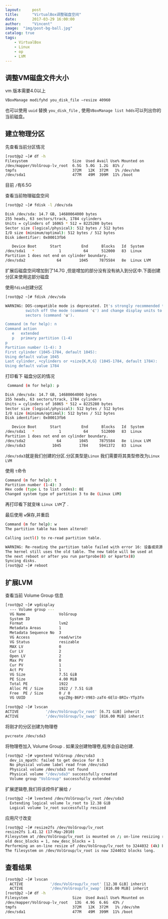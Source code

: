 ```yaml
---
layout:     post
title:      "VirtualBox调整磁盘空间"
date:       2017-03-29 16:00:00
author:     "Vincent"
image:  "img/post-bg-ball.jpg"
catalog: true
tags:
    - VirtualBox
    - Linux
    - op
    - LVM
---
```



## 调整VM磁盘文件大小

vm 版本需要4.0以上

```sh
VBoxManage modifyhd you_disk_file –resize 40960
```

也可以使用 ```uuid``` 替换 ```you_disk_file``` , 使用```VBoxManage list hdds```可以列出你的当前磁盘。

## 建立物理分区

先查看当前分区情况

```sh
[root@p2 ~]# df -h
Filesystem                    Size  Used Avail Use% Mounted on
/dev/mapper/VolGroup-lv_root  6.5G  5.0G  1.2G  81% /
tmpfs                         372M   12K  372M   1% /dev/shm
/dev/sda1                     477M   49M  399M  11% /boot
```
目前 ```/```有6.5G

查看当前物理磁盘空间

```sh 
[root@p2 ~]# fdisk -l /dev/sda

Disk /dev/sda: 14.7 GB, 14680064000 bytes
255 heads, 63 sectors/track, 1784 cylinders
Units = cylinders of 16065 * 512 = 8225280 bytes
Sector size (logical/physical): 512 bytes / 512 bytes
I/O size (minimum/optimal): 512 bytes / 512 bytes
Disk identifier: 0x00013fb6

   Device Boot      Start         End      Blocks   Id  System
/dev/sda1   *           1          64      512000   83  Linux
Partition 1 does not end on cylinder boundary.
/dev/sda2              64        1045     7875584   8e  Linux LVM
```

扩展后磁盘空间增加到了14.7G ,但是增加的部分没有没有纳入到分区中.下面创建分区来使用这部分磁盘


使用```fdisk```创建分区 

```sh
[root@p2 ~]# fdisk /dev/sda

WARNING: DOS-compatible mode is deprecated. It's strongly recommended to
         switch off the mode (command 'c') and change display units to
         sectors (command 'u').

Command (m for help): n
Command action
   e   extended
   p   primary partition (1-4)
p
Partition number (1-4): 3
First cylinder (1045-1784, default 1045):
Using default value 1045
Last cylinder, +cylinders or +size{K,M,G} (1045-1784, default 1784):
Using default value 1784
```

 打印看下 磁盘分区的情况
 
```sh
 Command (m for help): p

Disk /dev/sda: 14.7 GB, 14680064000 bytes
255 heads, 63 sectors/track, 1784 cylinders
Units = cylinders of 16065 * 512 = 8225280 bytes
Sector size (logical/physical): 512 bytes / 512 bytes
I/O size (minimum/optimal): 512 bytes / 512 bytes
Disk identifier: 0x00013fb6

   Device Boot      Start         End      Blocks   Id  System
/dev/sda1   *           1          64      512000   83  Linux
Partition 1 does not end on cylinder boundary.
/dev/sda2              64        1045     7875584   8e  Linux LVM
/dev/sda3            1045        1784     5941372   83  Linux
```

```/dev/sda3```就是我们创建的分区.分区类型是```Linux``` 我们需要将其类型修改为```Linux LVM```

使用 ```t```命令

```sh
Command (m for help): t
Partition number (1-4): 3
Hex code (type L to list codes): 8E
Changed system type of partition 3 to 8e (Linux LVM)
```

再打印看下就变味 ```Linux LVM```了 .

最后使用 ```w```保存,并重启

```sh
Command (m for help): w
The partition table has been altered!

Calling ioctl() to re-read partition table.

WARNING: Re-reading the partition table failed with error 16: 设备或资源忙.
The kernel still uses the old table. The new table will be used at
the next reboot or after you run partprobe(8) or kpartx(8)
Syncing disks.
[root@p2 ~]# reboot
```

## 扩展LVM

查看当前 Volume Group 信息

```sh
[root@p2 ~]# vgdisplay
  --- Volume group ---
  VG Name               VolGroup
  System ID
  Format                lvm2
  Metadata Areas        1
  Metadata Sequence No  3
  VG Access             read/write
  VG Status             resizable
  MAX LV                0
  Cur LV                2
  Open LV               2
  Max PV                0
  Cur PV                1
  Act PV                1
  VG Size               7.51 GiB
  PE Size               4.00 MiB
  Total PE              1922
  Alloc PE / Size       1922 / 7.51 GiB
  Free  PE / Size       0 / 0
  VG UUID               sgcZ0g-B6PJ-V983-zaT4-6ElU-BRIv-YTp3fn
  
[root@p2 ~]# lvscan
ACTIVE            '/dev/VolGroup/lv_root' [6.71 GiB] inherit
ACTIVE            '/dev/VolGroup/lv_swap' [816.00 MiB] inherit

```

将刚才的分区创建为物理卷

```sh
pvcreate /dev/sda3
```

将物理卷加入 Volume Group . 如果没创建物理卷,程序会自动创建.

```sh 
[root@p2 ~]# vgextend VolGroup /dev/sda3
  dev_is_mpath: failed to get device for 8:3
  No physical volume label read from /dev/sda3
  Physical volume /dev/sda3 not found
  Physical volume "/dev/sda3" successfully created
  Volume group "VolGroup" successfully extended
```

扩展逻辑卷,我们将该控件扩展给 ```/```

```sh 
[root@p2 ~]# lvextend /dev/VolGroup/lv_root /dev/sda3
  Extending logical volume lv_root to 12.38 GiB
  Logical volume lv_root successfully resized
```

应用尺寸改变

```sh 
[root@p2 ~]# resize2fs /dev/VolGroup/lv_root
resize2fs 1.41.12 (17-May-2010)
Filesystem at /dev/VolGroup/lv_root is mounted on /; on-line resizing required
old desc_blocks = 1, new_desc_blocks = 1
Performing an on-line resize of /dev/VolGroup/lv_root to 3244032 (4k) blocks.
The filesystem on /dev/VolGroup/lv_root is now 3244032 blocks long.
```

## 查看结果

```sh
[root@p2 ~]# lvscan
  ACTIVE            '/dev/VolGroup/lv_root' [12.38 GiB] inherit
  ACTIVE            '/dev/VolGroup/lv_swap' [816.00 MiB] inherit
[root@p2 ~]# df -h
Filesystem                    Size  Used Avail Use% Mounted on
/dev/mapper/VolGroup-lv_root   13G  4.9G  6.6G  43% /
tmpfs                         372M   12K  372M   1% /dev/shm
/dev/sda1                     477M   49M  399M  11% /boot
```


